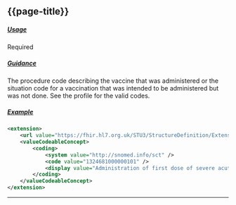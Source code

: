 ## {{page-title}}

<h5><ins>Usage</ins></h5>

<span class="mro-circle required" title="Required"></span> Required


<h5><ins>Guidance</ins></h5>

The procedure code describing the vaccine that was administered or the situation code for a vaccination that was intended to be administered but was not done. See the profile for the valid codes.

<h5><ins>Example</ins></h5>

```xml
<extension>
    <url value="https://fhir.hl7.org.uk/STU3/StructureDefinition/Extension-CareConnect-VaccinationProcedure-1" />
    <valueCodeableConcept>
        <coding>
            <system value="http://snomed.info/sct" />
            <code value="1324681000000101" />
            <display value="Administration of first dose of severe acute respiratory syndrome coronavirus 2 vaccine (procedure)" />
        </coding>
    </valueCodeableConcept>
</extension>
```

---